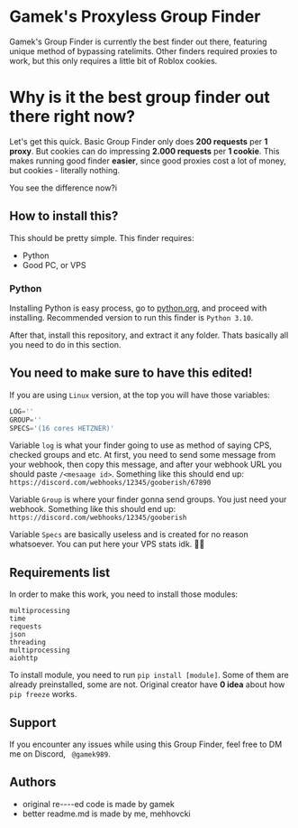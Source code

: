 # Gamek's Proxyless Group Finder
Gamek's Group Finder is currently the best finder out there, featuring unique method of bypassing ratelimits. Other finders required proxies to work, but this only requires a little bit of Roblox cookies.
# Why is it the best group finder out there right now?

Let's get this quick. Basic Group Finder only does **200 requests** per **1 proxy**. But cookies can do impressing **2.000 requests** per **1 cookie**. This makes running good finder **easier**, since good proxies cost a lot of money, but cookies - literally nothing.

You see the difference now?i
## How to install this?

This should be pretty simple. This finder requires:
* Python
* Good PC, or VPS

### Python
Installing Python is easy process, go to [python.org](https://www.python.org/downloads/), and proceed with installing. Recommended version to run this finder is `Python 3.10`.


After that, install this repository, and extract it any folder. Thats basically all you need to do in this section.
## You need to make sure to have this  edited!
If you are using `Linux` version, at the top you will have those variables:
```py
LOG=''
GROUP='' 
SPECS='(16 cores HETZNER)'
```

Variable `log` is what your finder going to use as method of saying CPS, checked groups and etc. At first, you need to send some message from your webhook, then copy this message, and after your webhook URL you should paste `/<mesaage id>`. Something like this should end up: `https://discord.com/webhooks/12345/gooberish/67890`

Variable `Group` is where your finder gonna send groups. You just need your webhook. Something like this should end up: `https://discord.com/webhooks/12345/gooberish`

Variable `Specs` are basically useless and is created for no reason whatsoever. You can put here your VPS stats idk. 🤷‍♂️
## Requirements list
In order to make this work, you need to install those modules:

```
multiprocessing
time
requests
json
threading
multiprocessing
aiohttp
```
To install module, you need to run `pip install [module]`. Some of them are already preinstalled, some are not. Original creator have **0 idea** about how `pip freeze` works.

## Support

If you encounter any issues while using this Group Finder, feel free to DM me on Discord, ` @gamek989`.


## Authors

* original re----ed code is made by gamek
* better readme.md is made by me, mehhovcki
